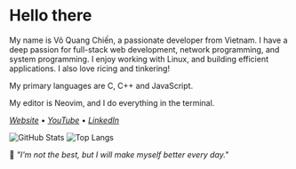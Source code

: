 # Hello there

My name is Võ Quang Chiến, a passionate developer from Vietnam. I have a deep passion for full-stack web development, network programming, and system programming. I enjoy working with Linux, and building efficient applications. I also love ricing and tinkering!

My primary languages are C, C++ and JavaScript.

My editor is Neovim, and I do everything in the terminal.

[_Website_](https://2giosangmitom.is-a.dev/) • [_YouTube_](https://www.youtube.com/@2giosangmitom) • [_LinkedIn_](https://www.linkedin.com/in/2giosangmitom/)

![GitHub Stats](https://github-readme-stats.vercel.app/api?username=2giosangmitom&show_icons=true&theme=radical&hide_border=true&rank_icon=github)
![Top Langs](https://github-readme-stats.vercel.app/api/top-langs/?username=2giosangmitom&layout=compact&langs_count=20&theme=radical&hide_border=true&hide=just,dockerfile,cmake,vim%20script,cmake,html,css,scss,nix)

🌟 _"I'm not the best, but I will make myself better every day."_
